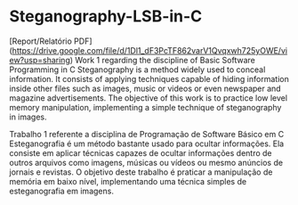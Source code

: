 # Steganography-LSB-in-C
[Report/Relatório PDF] (https://drive.google.com/file/d/1Dl1_dF3PcTF862varV1Qvqxwh725yOWE/view?usp=sharing)
Work 1 regarding the discipline of Basic Software Programming in C
Steganography is a method widely used to conceal information. It consists of applying techniques capable of hiding information inside other files such as images, music or videos or even newspaper and magazine advertisements. The objective of this work is to practice low level memory manipulation, implementing a simple technique of steganography in images.

Trabalho 1 referente a disciplina de Programação de Software Básico em C
Esteganografia é um método bastante usado para ocultar informações.  Ela consiste em aplicar técnicas capazes de ocultar informações dentro de outros arquivos como imagens, músicas ou vídeos ou mesmo anúncios de jornais e revistas. O objetivo deste trabalho é praticar a manipulação de memória em baixo nível, implementando uma técnica simples de esteganografia em imagens.

